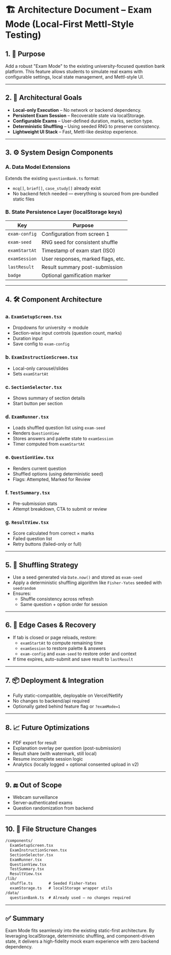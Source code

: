 
# 🏗️ Architecture Document – Exam Mode (Local-First Mettl-Style Testing)

## 1. 📌 Purpose
Add a robust "Exam Mode" to the existing university-focused question bank platform. This feature allows students to simulate real exams with configurable settings, local state management, and Mettl-style UI.

---

## 2. 🧠 Architectural Goals
- **Local-only Execution** – No network or backend dependency.
- **Persistent Exam Session** – Recoverable state via localStorage.
- **Configurable Exams** – User-defined duration, marks, section type.
- **Deterministic Shuffling** – Using seeded RNG to preserve consistency.
- **Lightweight UI Stack** – Fast, Mettl-like desktop experience.

---

## 3. ⚙️ System Design Components

### A. **Data Model Extensions**
Extends the existing `questionBank.ts` format:
- `mcq[]`, `brief[]`, `case_study[]` already exist
- No backend fetch needed — everything is sourced from pre-bundled static files

### B. **State Persistence Layer** (localStorage keys)
| Key | Purpose |
|-----|---------|
| `exam-config` | Configuration from screen 1 |
| `exam-seed` | RNG seed for consistent shuffle |
| `examStartAt` | Timestamp of exam start (ISO) |
| `examSession` | User responses, marked flags, etc. |
| `lastResult` | Result summary post-submission |
| `badge` | Optional gamification marker |

---

## 4. 🛠️ Component Architecture

### a. `ExamSetupScreen.tsx`
- Dropdowns for university → module
- Section-wise input controls (question count, marks)
- Duration input
- Save config to `exam-config`

### b. `ExamInstructionScreen.tsx`
- Local-only carousel/slides
- Sets `examStartAt`

### c. `SectionSelector.tsx`
- Shows summary of section details
- Start button per section

### d. `ExamRunner.tsx`
- Loads shuffled question list using `exam-seed`
- Renders `QuestionView`
- Stores answers and palette state to `examSession`
- Timer computed from `examStartAt`

### e. `QuestionView.tsx`
- Renders current question
- Shuffled options (using deterministic seed)
- Flags: Attempted, Marked for Review

### f. `TestSummary.tsx`
- Pre-submission stats
- Attempt breakdown, CTA to submit or review

### g. `ResultView.tsx`
- Score calculated from correct × marks
- Failed question list
- Retry buttons (failed-only or full)

---

## 5. 🔄 Shuffling Strategy
- Use a seed generated via `Date.now()` and stored as `exam-seed`
- Apply a deterministic shuffling algorithm like `Fisher-Yates` seeded with `seedrandom`
- Ensures:
  - Shuffle consistency across refresh
  - Same question + option order for session

---

## 6. 🧪 Edge Cases & Recovery
- If tab is closed or page reloads, restore:
  - `examStartAt` to compute remaining time
  - `examSession` to restore palette & answers
  - `exam-config` and `exam-seed` to restore order and context
- If time expires, auto-submit and save result to `lastResult`

---

## 7. 📦 Deployment & Integration
- Fully static-compatible, deployable on Vercel/Netlify
- No changes to backend/api required
- Optionally gated behind feature flag or `?examMode=1`

---

## 8. 📈 Future Optimizations
- PDF export for result
- Explanation overlay per question (post-submission)
- Result share (with watermark, still local)
- Resume incomplete session logic
- Analytics (locally logged + optional consented upload in v2)

---

## 9. 🔚 Out of Scope
- Webcam surveillance
- Server-authenticated exams
- Question randomization from backend

---

## 10. 📁 File Structure Changes
```txt
/components/
  ExamSetupScreen.tsx
  ExamInstructionScreen.tsx
  SectionSelector.tsx
  ExamRunner.tsx
  QuestionView.tsx
  TestSummary.tsx
  ResultView.tsx
/lib/
  shuffle.ts       # Seeded Fisher-Yates
  examStorage.ts   # localStorage wrapper utils
/data/
  questionBank.ts  # Already used – no changes required
```

---

## ✅ Summary
Exam Mode fits seamlessly into the existing static-first architecture. By leveraging localStorage, deterministic shuffling, and component-driven state, it delivers a high-fidelity mock exam experience with zero backend dependency.

